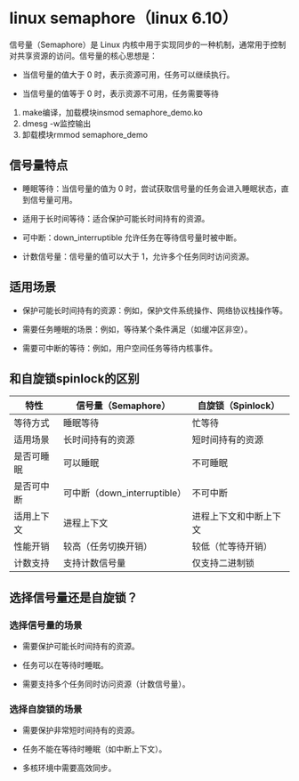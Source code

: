 # linux semaphore（linux 6.10）

信号量（Semaphore）是 Linux 内核中用于实现同步的一种机制，通常用于控制对共享资源的访问。信号量的核心思想是：

- 当信号量的值大于 0 时，表示资源可用，任务可以继续执行。

- 当信号量的值等于 0 时，表示资源不可用，任务需要等待

1. make编译，加载模块insmod semaphore_demo.ko
2. dmesg -w监控输出
4. 卸载模块rmmod semaphore_demo


## 信号量特点

- 睡眠等待：当信号量的值为 0 时，尝试获取信号量的任务会进入睡眠状态，直到信号量可用。

- 适用于长时间等待：适合保护可能长时间持有的资源。

- 可中断：down_interruptible 允许任务在等待信号量时被中断。

- 计数信号量：信号量的值可以大于 1，允许多个任务同时访问资源。


## 适用场景

- 保护可能长时间持有的资源：例如，保护文件系统操作、网络协议栈操作等。

- 需要任务睡眠的场景：例如，等待某个条件满足（如缓冲区非空）。

- 需要可中断的等待：例如，用户空间任务等待内核事件。


## 和自旋锁spinlock的区别

| 特性 | 信号量（Semaphore） | 自旋锁（Spinlock） |
| ------ | ------ | ------ |
| 等待方式 | 睡眠等待 | 忙等待 |
| 适用场景 | 长时间持有的资源 | 短时间持有的资源 |
| 是否可睡眠 | 可以睡眠 | 不可睡眠 |
| 是否可中断 | 可中断（down_interruptible） | 不可中断 |
| 适用上下文 | 进程上下文 | 进程上下文和中断上下文 |
| 性能开销 | 较高（任务切换开销） | 较低（忙等待开销） |
| 计数支持 | 支持计数信号量 | 仅支持二进制锁 |


## 选择信号量还是自旋锁？

### 选择信号量的场景
- 需要保护可能长时间持有的资源。

- 任务可以在等待时睡眠。

- 需要支持多个任务同时访问资源（计数信号量）。

### 选择自旋锁的场景
- 需要保护非常短时间持有的资源。

- 任务不能在等待时睡眠（如中断上下文）。

- 多核环境中需要高效同步。